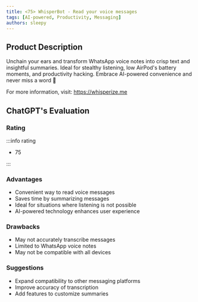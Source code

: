 ```yaml
---
title: <75> WhisperBot - Read your voice messages
tags: [AI-powered, Productivity, Messaging]
authors: sleepy
---
```


## Product Description

Unchain your ears and transform WhatsApp voice notes into crisp text and insightful summaries. Ideal for stealthy listening, low AirPod's battery moments, and productivity hacking. Embrace AI-powered convenience and never miss a word 👀

For more information, visit: https://whisperize.me

## ChatGPT's Evaluation

### Rating

:::info rating

- 75

:::

### Advantages

- Convenient way to read voice messages
- Saves time by summarizing messages
- Ideal for situations where listening is not possible
- AI-powered technology enhances user experience


### Drawbacks

- May not accurately transcribe messages
- Limited to WhatsApp voice notes
- May not be compatible with all devices

### Suggestions

- Expand compatibility to other messaging platforms
- Improve accuracy of transcription
- Add features to customize summaries